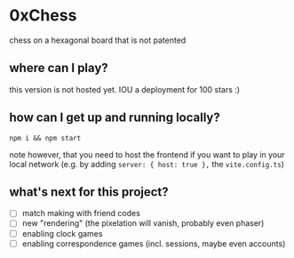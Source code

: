# 0xChess
chess on a hexagonal board that is not patented

## where can I play?

this version is not hosted yet.
IOU a deployment for 100 stars :)

## how can I get up and running locally?

```
npm i && npm start
```
note however, that you need to host the frontend if you want to play in your local network
(e.g. by adding `server: { host: true },` the `vite.config.ts`)

## what's next for this project?

- [ ] match making with friend codes
- [ ] new "rendering" (the pixelation will vanish, probably even phaser)
- [ ] enabling clock games
- [ ] enabling correspondence games (incl. sessions, maybe even accounts)
